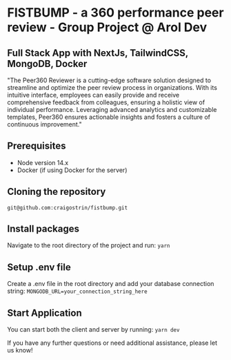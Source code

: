 # FISTBUMP - a 360 performance peer review - Group Project @ Arol Dev

## Full Stack App with NextJs, TailwindCSS, MongoDB, Docker

"The Peer360 Reviewer is a cutting-edge software solution designed to streamline and optimize the peer review process in organizations. With its intuitive interface, employees can easily provide and receive comprehensive feedback from colleagues, ensuring a holistic view of individual performance. Leveraging advanced analytics and customizable templates, Peer360 ensures actionable insights and fosters a culture of continuous improvement."

## Prerequisites
- Node version 14.x
- Docker (if using Docker for the server)

## Cloning the repository
```git@github.com:craigostrin/fistbump.git```

## Install packages
Navigate to the root directory of the project and run:
```yarn```

## Setup .env file
Create a .env file in the root directory and add your database connection string:
```MONGODB_URL=your_connection_string_here```

## Start Application
You can start both the client and server by running:
```yarn dev```

If you have any further questions or need additional assistance, please let us know!
